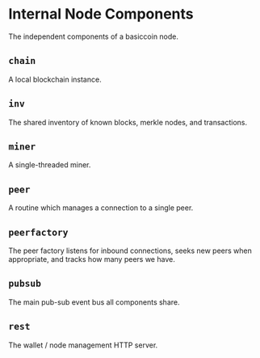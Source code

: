 # Internal Node Components

The independent components of a basiccoin node.

## `chain`
A local blockchain instance.

## `inv`
The shared inventory of known blocks, merkle nodes, and transactions.

## `miner`
A single-threaded miner.

## `peer`
A routine which manages a connection to a single peer.

## `peerfactory`
The peer factory listens for inbound connections, seeks new peers when appropriate, and tracks how many peers we have.

## `pubsub`
The main pub-sub event bus all components share.

## `rest`
The wallet / node management HTTP server.
